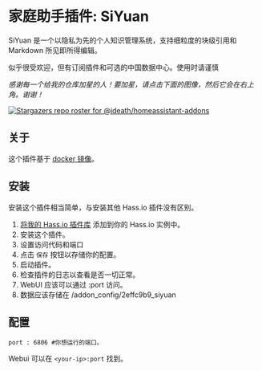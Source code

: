 # 家庭助手插件: SiYuan

SiYuan 是一个以隐私为先的个人知识管理系统，支持细粒度的块级引用和 Markdown 所见即所得编辑。

似乎很受欢迎，但有订阅插件和可选的中国数据中心。使用时请谨慎

_感谢每一个给我的仓库加星的人！要加星，请点击下面的图像，然后它会在右上角。谢谢！_

[![Stargazers repo roster for @jdeath/homeassistant-addons](https://reporoster.com/stars/jdeath/homeassistant-addons)](https://github.com/jdeath/homeassistant-addons/stargazers)

## 关于

这个插件基于 [docker 镜像](https://github.com/siyuan-note/siyuan)。

## 安装

安装这个插件相当简单，与安装其他 Hass.io 插件没有区别。

1. [将我的 Hass.io 插件库][repository] 添加到你的 Hass.io 实例中。
1. 安装这个插件。
1. 设置访问代码和端口
1. 点击 `保存` 按钮以存储你的配置。
1. 启动插件。
1. 检查插件的日志以查看是否一切正常。
1. WebUI 应该可以通过 <your-ip>:port 访问。
1. 数据应该存储在 /addon_config/2effc9b9_siyuan
## 配置

```
port : 6806 #你想运行的端口。
```

Webui 可以在 `<your-ip>:port` 找到。

[repository]: https://github.com/jdeath/homeassistant-addons